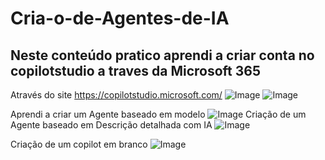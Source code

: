 # Cria-o-de-Agentes-de-IA
## Neste conteúdo pratico aprendi a criar conta no copilotstudio a traves da Microsoft 365

Através do site https://copilotstudio.microsoft.com/
![Image](https://github.com/user-attachments/assets/5d7ec723-59e1-4f15-956e-1f3e156a7ac7)
![Image](https://github.com/user-attachments/assets/d0db39e0-7144-411d-ae95-11598ed213f8)

Aprendi a criar um Agente baseado em modelo 
![Image](https://github.com/user-attachments/assets/f55101f1-c223-43c4-aae6-89c86a5a9eb1)
Criação de um Agente baseado em Descrição detalhada  com IA
![Image](https://github.com/user-attachments/assets/88f385c4-d6ad-40f3-a3f6-8c65c654bf6b)

Criação de um copilot em branco
![Image](https://github.com/user-attachments/assets/072cd322-926d-46b4-bd75-bbf7c313a926)

